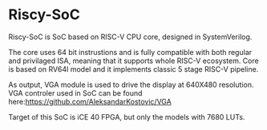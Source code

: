 # Riscy-SoC
Riscy-SoC is SoC based on RISC-V CPU core, designed in SystemVerilog.

The core uses 64 bit instrustions and is fully compatible with both regular and privilaged ISA, meaning that it supports whole RISC-V ecosystem. Core is based on RV64I model and it implements classic 5 stage RISC-V pipeline.

As output, VGA module is used to drive the display at 640X480 resolution. VGA controler used in SoC can be found here:https://github.com/AleksandarKostovic/VGA

Target of this SoC is iCE 40 FPGA, but only the models with 7680 LUTs.
